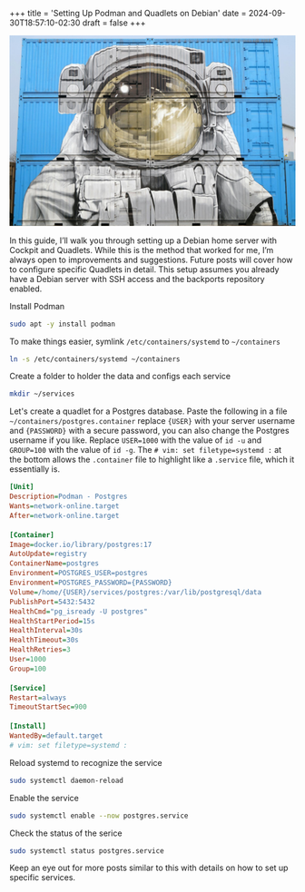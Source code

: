 +++
title = 'Setting Up Podman and Quadlets on Debian'
date = 2024-09-30T18:57:10-02:30
draft = false
+++

![Astronaut mural on containers](containers.png)

In this guide, I’ll walk you through setting up a Debian home server with Cockpit and Quadlets. While this is the method that worked for me, I’m always open to improvements and suggestions. Future posts will cover how to configure specific Quadlets in detail. This setup assumes you already have a Debian server with SSH access and the backports repository enabled.

Install Podman

```bash
sudo apt -y install podman
```

To make things easier, symlink `/etc/containers/systemd` to `~/containers`

```bash
ln -s /etc/containers/systemd ~/containers
```

Create a folder to holder the data and configs each service

```bash
mkdir ~/services
```

Let's create a quadlet for a Postgres database. Paste the following in a file `~/containers/postgres.container` replace `{USER}` with your server username and `{PASSWORD}` with a secure password, you can also change the Postgres username if you like. Replace `USER=1000` with the value of `id -u` and `GROUP=100` with the value of `id -g`. The `# vim: set filetype=systemd :` at the bottom allows the `.container` file to highlight like a `.service` file, which it essentially is.

```ini
[Unit]
Description=Podman - Postgres
Wants=network-online.target
After=network-online.target

[Container]
Image=docker.io/library/postgres:17
AutoUpdate=registry
ContainerName=postgres
Environment=POSTGRES_USER=postgres
Environment=POSTGRES_PASSWORD={PASSWORD}
Volume=/home/{USER}/services/postgres:/var/lib/postgresql/data
PublishPort=5432:5432
HealthCmd="pg_isready -U postgres"
HealthStartPeriod=15s
HealthInterval=30s
HealthTimeout=30s
HealthRetries=3
User=1000
Group=100

[Service]
Restart=always
TimeoutStartSec=900

[Install]
WantedBy=default.target
# vim: set filetype=systemd :
```

Reload systemd to recognize the service

```bash
sudo systemctl daemon-reload
```

Enable the service

```bash
sudo systemctl enable --now postgres.service
```

Check the status of the serice

```bash
sudo systemctl status postgres.service
```

Keep an eye out for more posts similar to this with details on how to set up specific services. 
